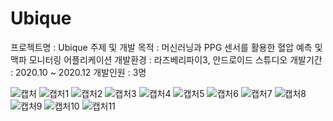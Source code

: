 # Ubique
프로젝트명 : Ubique
주제 및 개발 목적 : 머신러닝과 PPG 센서를 활용한 혈압 예측 및 맥파 모니터링 어플리케이션
개발환경 : 라즈베리파이3, 안드로이드 스튜디오
개발기간 : 2020.10 ~ 2020.12
개발인원 : 3명

![캡처](https://user-images.githubusercontent.com/53815335/156886795-3c9f903c-a02b-41e3-831e-1b91b1d129a5.PNG)
![캡처1](https://user-images.githubusercontent.com/53815335/156886796-a44c9020-0a8d-4ff8-84dc-f174a8ceca08.PNG)
![캡처2](https://user-images.githubusercontent.com/53815335/156886798-7f91cd26-879e-4e83-9af2-78300c52c1a7.PNG)
![캡처3](https://user-images.githubusercontent.com/53815335/156886799-e53df364-c463-48e2-ba1b-7adbef76aba3.PNG)
![캡처4](https://user-images.githubusercontent.com/53815335/156886800-ba3e20c0-d161-4d86-a85c-5d9a32c30aaf.PNG)
![캡처5](https://user-images.githubusercontent.com/53815335/156886801-01a0dbb4-db3b-4e7f-bfff-e96271c9e89e.PNG)
![캡처6](https://user-images.githubusercontent.com/53815335/156886802-8265360e-9508-457d-b57a-d7b621024014.PNG)
![캡처7](https://user-images.githubusercontent.com/53815335/156886803-7604412f-cd46-4d67-b8fc-40e1cd6f28de.PNG)
![캡처8](https://user-images.githubusercontent.com/53815335/156886804-d6b5a33d-2d72-4763-83b3-6a0757adae09.PNG)
![캡처9](https://user-images.githubusercontent.com/53815335/156886805-c47a7174-ca13-4207-9074-9cdad7df6606.PNG)
![캡처10](https://user-images.githubusercontent.com/53815335/156886806-2662ce65-a771-47ee-bd97-a56e02e4492f.PNG)
![캡처11](https://user-images.githubusercontent.com/53815335/156886807-1685594a-b7c0-434a-bed5-07204619aa75.PNG)
